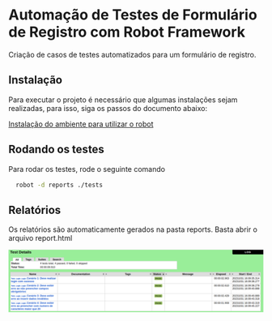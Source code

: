 # Automação de Testes de Formulário de Registro com Robot Framework

Criação de casos de testes automatizados para um formulário de registro.


## Instalação

Para executar o projeto é necessário que algumas instalações sejam realizadas, para isso, siga os passos do documento abaixo:

[Instalação do ambiente para utilizar o robot](https://medium.com/lusitanos-qa/instala%C3%A7%C3%A3o-do-ambiente-para-utilizar-o-robot-framework-em-aplica%C3%A7%C3%B5es-web-34a141b9bf44)

## Rodando os testes

Para rodar os testes, rode o seguinte comando

```bash
  robot -d reports ./tests
```
## Relatórios

Os relatórios são automaticamente gerados na pasta reports. Basta abrir o arquivo report.html

<img src="./reports/image.png">